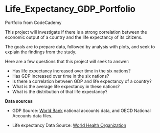 # Life_Expectancy_GDP_Portfolio
Portfolio from CodeCademy

This project will investigate if there is a strong correlation between the economic output of a country and the life expectancy of its citizens.

The goals are to prepare data, followed by analysis with plots, and seek to explain the findings from the study.

Here are a few questions that this project will seek to answer:

+ Has life expectancy increased over time in the six nations?
+ Has GDP increased over time in the six nations?
+ Is there a correlation between GDP and life expectancy of a country?
+ What is the average life expectancy in these nations?
+ What is the distribution of that life expectancy?

**Data sources**

- GDP Source: [World Bank](https://data.worldbank.org/indicator/NY.GDP.MKTP.CD) national accounts data, and OECD National Accounts data files.

- Life expectancy Data Source: [World Health Organization](http://apps.who.int/gho/data/node.main.688)
